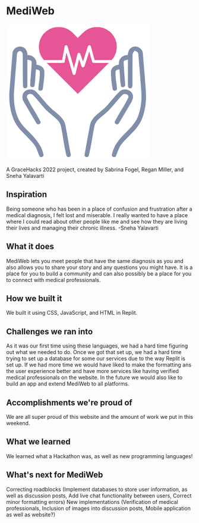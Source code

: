 # MediWeb
![MediWeb](https://github.com/sabrinafogel/MediWeb/blob/main/medi.png)

A GraceHacks 2022 project, created by Sabrina Fogel, Regan Miller, and Sneha Yalavarti
## Inspiration
Being someone who has been in a place of confusion and frustration after a medical diagnosis, I felt lost and miserable. I really wanted to have a place where I could read about other people like me and see how they are living their lives and managing their chronic illness. -Sneha Yalavarti
## What it does
MediWeb lets you meet people that have the same diagnosis as you and also allows you to share your story and any questions you might have. It is a place for you to build a community and can also possibly be a place for you to connect with medical professionals.
## How we built it
We built it using CSS, JavaScript, and HTML in Replit.
## Challenges we ran into
As it was our first time using these languages, we had a hard time figuring out what we needed to do. Once we got that set up, we had a hard time trying to set up a database for some our services due to the way Replit is set up. If we had more time we would have liked to make the formatting ans the user experience better and have more services like having verified medical professionals on the website. In the future we would also like to build an app and extend MediWeb to all platforms.
## Accomplishments we're proud of
We are all super proud of this website and the amount of work we put in this weekend.
## What we learned
We learned what a Hackathon was, as well as new programming languages!
## What's next for MediWeb
Correcting roadblocks (Implement databases to store user information, as well as discussion posts, Add live chat functionality between users, Correct minor formatting errors)
New implementations (Verification of medical professionals, Inclusion of images into discussion posts, Mobile application as well as website?)
